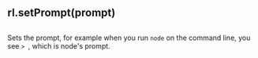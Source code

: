 ## rl.setPrompt(prompt)

## 

Sets the prompt, for example when you run `node` on the command line, you see
`> `, which is node's prompt.